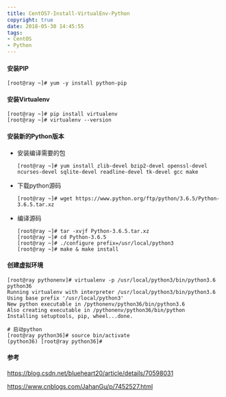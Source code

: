 ```yaml
---
title: CentOS7-Install-VirtualEnv-Python
copyright: true
date: 2018-05-30 14:45:55
tags:
- CentOS
- Python
---
```


#### 安装PIP

```shell
[root@ray ~]# yum -y install python-pip
```

#### 安装Virtualenv

```shell
[root@ray ~]# pip install virtualenv
[root@ray ~]# virtualenv --version
```

#### 安装新的Python版本

- 安装编译需要的包

  ```shell
  [root@ray ~]# yum install zlib-devel bzip2-devel openssl-devel ncurses-devel sqlite-devel readline-devel tk-devel gcc make
  ```

- 下载python源码

  ```shell
  [root@ray ~]# wget https://www.python.org/ftp/python/3.6.5/Python-3.6.5.tar.xz
  ```

- 编译源码

  ```shell
  [root@ray ~]# tar -xvjf Python-3.6.5.tar.xz
  [root@ray ~]# cd Python-3.6.5
  [root@ray ~]# ./configure prefix=/usr/local/python3
  [root@ray ~]# make & make install
  ```

#### 创建虚拟环境

```shell
[root@ray pythonenv]# virtualenv -p /usr/local/python3/bin/python3.6 python36
Running virtualenv with interpreter /usr/local/python3/bin/python3.6
Using base prefix '/usr/local/python3'
New python executable in /pythonenv/python36/bin/python3.6
Also creating executable in /pythonenv/python36/bin/python
Installing setuptools, pip, wheel...done.

# 启动python
[root@ray python36]# source bin/activate
(python36) [root@ray python36]#
```

#### 参考

https://blog.csdn.net/blueheart20/article/details/70598031

https://www.cnblogs.com/JahanGu/p/7452527.html